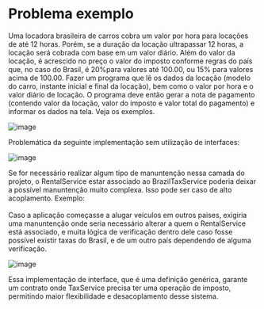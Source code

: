 # Problema exemplo

 Uma locadora brasileira de carros cobra um valor por hora para locações de até 12 horas. Porém, se a duração da locação ultrapassar 12 horas, a locação será cobrada com base em um valor diário. Além do valor da locação, é acrescido no preço o valor do imposto conforme regras do país que, no caso do Brasil, é 20%para valores até 100.00, ou 15% para valores acima de 100.00. Fazer um programa que lê os dados da locação (modelo do carro, instante inicial e final da locação), bem como o valor por hora e o valor diário de locação. O programa deve então gerar a nota de pagamento (contendo valor da locação, valor do imposto e valor total do pagamento) e informar os dados na tela. Veja os exemplos.

![image](https://github.com/user-attachments/assets/e2501475-fafc-45d0-8b6c-dda289772de1)

Problemática da seguinte implementação sem utilização de interfaces: 

![image](https://github.com/user-attachments/assets/ef965091-4fee-40fc-9d03-540682b48875)

 Se for necessário realizar algum tipo de manuntenção nessa camada do projeto, o RentalService estar associado ao BrazilTaxService poderia deixar a possível manuntenção muito complexa. Isso pode ser caso de alto acoplamento. Exemplo: \
 \
 Caso a aplicação começasse a alugar veículos em outros paises, exigiria uma manuntenção onde seria necessário alterar a quem o RentalService está associado, e muita lógica de verificação dentro dele caso fosse possível existir taxas do Brasil, e de um outro país dependendo de alguma verificação.
 
![image](https://github.com/user-attachments/assets/92f23f09-b10f-4530-be4b-125d5c00c196)

Essa implementação de interface, que é uma definição genérica, garante um contrato onde TaxService precisa ter uma operação de imposto, permitindo maior flexibilidade e desacoplamento desse sistema.
